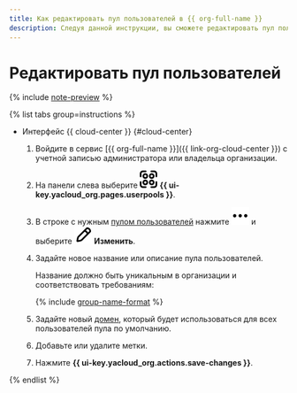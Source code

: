 ```yaml
---
title: Как редактировать пул пользователей в {{ org-full-name }}
description: Следуя данной инструкции, вы сможете редактировать пул пользователей в {{ org-name }}.
---
```


# Редактировать пул пользователей


{% include [note-preview](../../../_includes/note-preview.md) %}

{% list tabs group=instructions %}

- Интерфейс {{ cloud-center }} {#cloud-center}

  1. Войдите в сервис [{{ org-full-name }}]({{ link-org-cloud-center }}) с учетной записью администратора или владельца организации.
  1. На панели слева выберите ![userpool](../../../_assets/organization/userpool.svg) **{{ ui-key.yacloud_org.pages.userpools }}**.  
  1. В строке с нужным [пулом пользователей](../../../organization/concepts/user-pools.md) нажмите ![image](../../../_assets/console-icons/ellipsis.svg) и выберите ![pencil](../../../_assets/console-icons/pencil.svg) **Изменить**.
  1. Задайте новое название или описание пула пользователей.

      Название должно быть уникальным в организации и соответствовать требованиям:

      {% include [group-name-format](../../../_includes/organization/group-name-format.md) %}

  1. Задайте новый [домен](../../concepts/domains.md), который будет использоваться для всех пользователей пула по умолчанию.
  1. Добавьте или удалите метки.
  1. Нажмите **{{ ui-key.yacloud_org.actions.save-changes }}**.

{% endlist %}